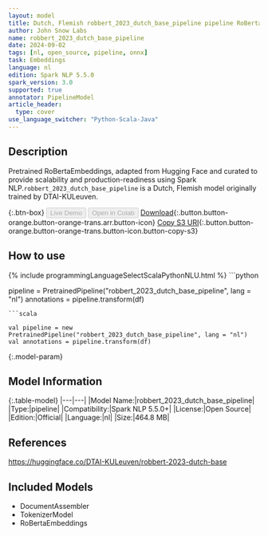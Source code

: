 ```yaml
---
layout: model
title: Dutch, Flemish robbert_2023_dutch_base_pipeline pipeline RoBertaEmbeddings from DTAI-KULeuven
author: John Snow Labs
name: robbert_2023_dutch_base_pipeline
date: 2024-09-02
tags: [nl, open_source, pipeline, onnx]
task: Embeddings
language: nl
edition: Spark NLP 5.5.0
spark_version: 3.0
supported: true
annotator: PipelineModel
article_header:
  type: cover
use_language_switcher: "Python-Scala-Java"
---
```


## Description

Pretrained RoBertaEmbeddings, adapted from Hugging Face and curated to provide scalability and production-readiness using Spark NLP.`robbert_2023_dutch_base_pipeline` is a Dutch, Flemish model originally trained by DTAI-KULeuven.

{:.btn-box}
<button class="button button-orange" disabled>Live Demo</button>
<button class="button button-orange" disabled>Open in Colab</button>
[Download](https://s3.amazonaws.com/auxdata.johnsnowlabs.com/public/models/robbert_2023_dutch_base_pipeline_nl_5.5.0_3.0_1725264419722.zip){:.button.button-orange.button-orange-trans.arr.button-icon}
[Copy S3 URI](s3://auxdata.johnsnowlabs.com/public/models/robbert_2023_dutch_base_pipeline_nl_5.5.0_3.0_1725264419722.zip){:.button.button-orange.button-orange-trans.button-icon.button-copy-s3}

## How to use



<div class="tabs-box" markdown="1">
{% include programmingLanguageSelectScalaPythonNLU.html %}
```python

pipeline = PretrainedPipeline("robbert_2023_dutch_base_pipeline", lang = "nl")
annotations =  pipeline.transform(df)   

```
```scala

val pipeline = new PretrainedPipeline("robbert_2023_dutch_base_pipeline", lang = "nl")
val annotations = pipeline.transform(df)

```
</div>

{:.model-param}
## Model Information

{:.table-model}
|---|---|
|Model Name:|robbert_2023_dutch_base_pipeline|
|Type:|pipeline|
|Compatibility:|Spark NLP 5.5.0+|
|License:|Open Source|
|Edition:|Official|
|Language:|nl|
|Size:|464.8 MB|

## References

https://huggingface.co/DTAI-KULeuven/robbert-2023-dutch-base

## Included Models

- DocumentAssembler
- TokenizerModel
- RoBertaEmbeddings